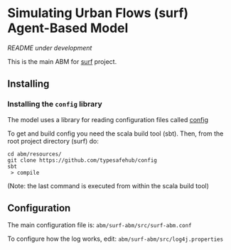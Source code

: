# Simulating Urban Flows (surf) Agent-Based Model

_README under development_

This is the main ABM for [surf](http://surf.leeds.ac.uk/) project.

## Installing 

### Installing the `config` library

The model uses a library for reading configuration files called [config](https://github.com/typesafehub/config)

To get and build config you need the scala build tool (sbt). Then, from the root project directory (surf) do:

```
cd abm/resources/
git clone https://github.com/typesafehub/config
sbt
 > compile
```

(Note: the last command is executed from within the scala build tool)

## Configuration

The main configuration file is:  `abm/surf-abm/src/surf-abm.conf`

To configure how the log works, edit: `abm/surf-abm/src/log4j.properties`
